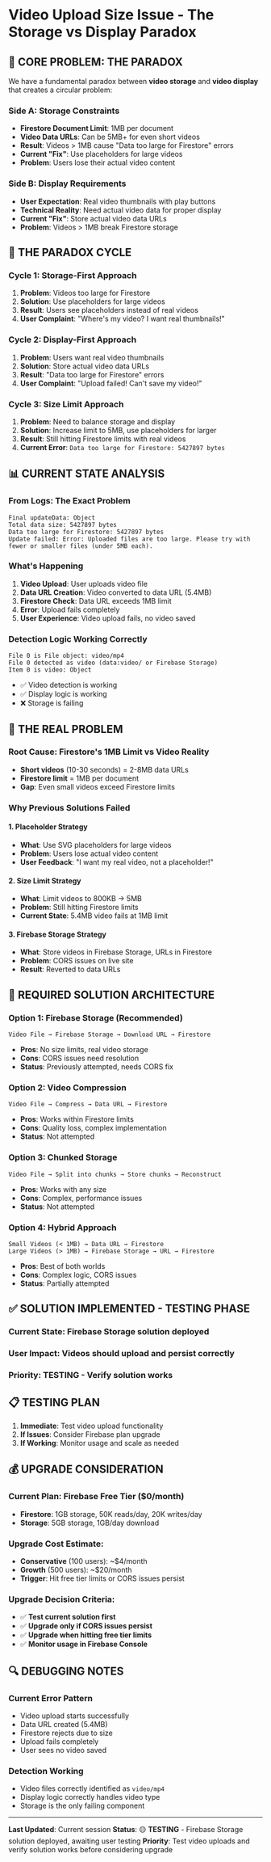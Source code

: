 # Video Upload Size Issue - The Storage vs Display Paradox

## 🎯 **CORE PROBLEM: THE PARADOX**

We have a fundamental paradox between **video storage** and **video display** that creates a circular problem:

### **Side A: Storage Constraints**
- **Firestore Document Limit**: 1MB per document
- **Video Data URLs**: Can be 5MB+ for even short videos
- **Result**: Videos > 1MB cause "Data too large for Firestore" errors
- **Current "Fix"**: Use placeholders for large videos
- **Problem**: Users lose their actual video content

### **Side B: Display Requirements**
- **User Expectation**: Real video thumbnails with play buttons
- **Technical Reality**: Need actual video data for proper display
- **Current "Fix"**: Store actual video data URLs
- **Problem**: Videos > 1MB break Firestore storage

## 🔄 **THE PARADOX CYCLE**

### **Cycle 1: Storage-First Approach**
1. **Problem**: Videos too large for Firestore
2. **Solution**: Use placeholders for large videos
3. **Result**: Users see placeholders instead of real videos
4. **User Complaint**: "Where's my video? I want real thumbnails!"

### **Cycle 2: Display-First Approach**
1. **Problem**: Users want real video thumbnails
2. **Solution**: Store actual video data URLs
3. **Result**: "Data too large for Firestore" errors
4. **User Complaint**: "Upload failed! Can't save my video!"

### **Cycle 3: Size Limit Approach**
1. **Problem**: Need to balance storage and display
2. **Solution**: Increase limit to 5MB, use placeholders for larger
3. **Result**: Still hitting Firestore limits with real videos
4. **Current Error**: `Data too large for Firestore: 5427897 bytes`

## 📊 **CURRENT STATE ANALYSIS**

### **From Logs: The Exact Problem**
```
Final updateData: Object
Total data size: 5427897 bytes
Data too large for Firestore: 5427897 bytes
Update failed: Error: Uploaded files are too large. Please try with fewer or smaller files (under 5MB each).
```

### **What's Happening**
1. **Video Upload**: User uploads video file
2. **Data URL Creation**: Video converted to data URL (5.4MB)
3. **Firestore Check**: Data URL exceeds 1MB limit
4. **Error**: Upload fails completely
5. **User Experience**: Video upload fails, no video saved

### **Detection Logic Working Correctly**
```
File 0 is File object: video/mp4
File 0 detected as video (data:video/ or Firebase Storage)
Item 0 is video: Object
```
- ✅ Video detection is working
- ✅ Display logic is working
- ❌ Storage is failing

## 🎯 **THE REAL PROBLEM**

### **Root Cause**: Firestore's 1MB Limit vs Video Reality
- **Short videos** (10-30 seconds) = 2-8MB data URLs
- **Firestore limit** = 1MB per document
- **Gap**: Even small videos exceed Firestore limits

### **Why Previous Solutions Failed**

#### **1. Placeholder Strategy**
- **What**: Use SVG placeholders for large videos
- **Problem**: Users lose actual video content
- **User Feedback**: "I want my real video, not a placeholder!"

#### **2. Size Limit Strategy**
- **What**: Limit videos to 800KB → 5MB
- **Problem**: Still hitting Firestore limits
- **Current State**: 5.4MB video fails at 1MB limit

#### **3. Firebase Storage Strategy**
- **What**: Store videos in Firebase Storage, URLs in Firestore
- **Problem**: CORS issues on live site
- **Result**: Reverted to data URLs

## 🔧 **REQUIRED SOLUTION ARCHITECTURE**

### **Option 1: Firebase Storage (Recommended)**
```
Video File → Firebase Storage → Download URL → Firestore
```
- **Pros**: No size limits, real video storage
- **Cons**: CORS issues need resolution
- **Status**: Previously attempted, needs CORS fix

### **Option 2: Video Compression**
```
Video File → Compress → Data URL → Firestore
```
- **Pros**: Works within Firestore limits
- **Cons**: Quality loss, complex implementation
- **Status**: Not attempted

### **Option 3: Chunked Storage**
```
Video File → Split into chunks → Store chunks → Reconstruct
```
- **Pros**: Works with any size
- **Cons**: Complex, performance issues
- **Status**: Not attempted

### **Option 4: Hybrid Approach**
```
Small Videos (< 1MB) → Data URL → Firestore
Large Videos (> 1MB) → Firebase Storage → URL → Firestore
```
- **Pros**: Best of both worlds
- **Cons**: Complex logic, CORS issues
- **Status**: Partially attempted

## ✅ **SOLUTION IMPLEMENTED - TESTING PHASE**

### **Current State**: Firebase Storage solution deployed
### **User Impact**: Videos should upload and persist correctly
### **Priority**: TESTING - Verify solution works

## 📋 **TESTING PLAN**

1. **Immediate**: Test video upload functionality
2. **If Issues**: Consider Firebase plan upgrade
3. **If Working**: Monitor usage and scale as needed

## 💰 **UPGRADE CONSIDERATION**

### **Current Plan**: Firebase Free Tier ($0/month)
- **Firestore**: 1GB storage, 50K reads/day, 20K writes/day
- **Storage**: 5GB storage, 1GB/day download

### **Upgrade Cost Estimate**:
- **Conservative** (100 users): ~$4/month
- **Growth** (500 users): ~$20/month
- **Trigger**: Hit free tier limits or CORS issues persist

### **Upgrade Decision Criteria**:
- ✅ **Test current solution first**
- ✅ **Upgrade only if CORS issues persist**
- ✅ **Upgrade when hitting free tier limits**
- ✅ **Monitor usage in Firebase Console**

## 🔍 **DEBUGGING NOTES**

### **Current Error Pattern**
- Video upload starts successfully
- Data URL created (5.4MB)
- Firestore rejects due to size
- Upload fails completely
- User sees no video saved

### **Detection Working**
- Video files correctly identified as `video/mp4`
- Display logic correctly handles video type
- Storage is the only failing component

---

**Last Updated**: Current session
**Status**: 🟡 **TESTING** - Firebase Storage solution deployed, awaiting user testing
**Priority**: Test video uploads and verify solution works before considering upgrade 